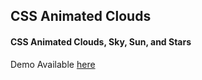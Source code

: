 ## CSS Animated Clouds

#### CSS Animated Clouds, Sky, Sun, and Stars

Demo Available [here](https://ceckenrode.github.io/css-clouds/)
